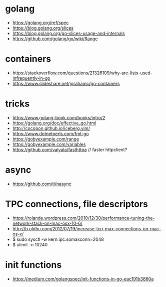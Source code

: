 # golang
* https://golang.org/ref/spec
* https://blog.golang.org/slices
* https://blog.golang.org/go-slices-usage-and-internals
* https://github.com/golang/go/wiki/Range

# containers
* https://stackoverflow.com/questions/21326109/why-are-lists-used-infrequently-in-go
* https://www.slideshare.net/jgrahamc/go-containers

# tricks
* https://www.golang-book.com/books/intro/2
* https://golang.org/doc/effective_go.html
* http://cocopon.github.io/iceberg.vim/
* https://www.dotnetperls.com/fmt-go
* https://gobyexample.com/range
* https://gobyexample.com/variables
* https://github.com/valyala/fasthttpa // faster httpclient?

# async
* https://github.com/ti/nasync

# TPC connections, file descriptors
* https://rolande.wordpress.com/2010/12/30/performance-tuning-the-network-stack-on-mac-osx-10-6/
* http://b.oldhu.com/2012/07/19/increase-tcp-max-connections-on-mac-os-x/
* $ sudo sysctl -w kern.ipc.somaxconn=2048
* $ ulimit -n 10240

# init functions
* https://medium.com/golangspec/init-functions-in-go-eac191b3860a

